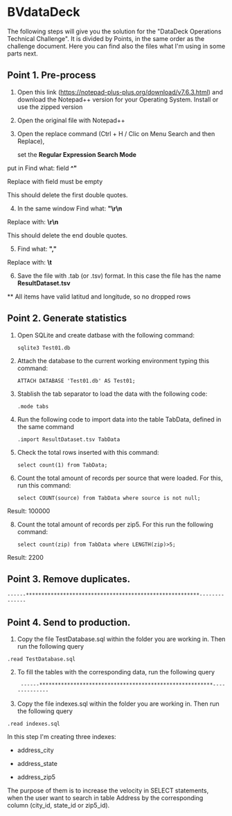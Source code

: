 # BVdataDeck

The following steps will give you the solution for the "DataDeck Operations Technical Challenge". It is divided by Points, in the same order as the challenge document.
Here you can find also the files what I'm using in some parts next.

## Point 1. Pre-process

1. Open this link (https://notepad-plus-plus.org/download/v7.6.3.html) and download the Notepad++ version for your Operating System. Install or use the zipped version

2. Open the original file with Notepad++

3. Open the replace command (Ctrl + H / Clic on Menu Search and then Replace), 

	set the **Regular Expression Search Mode** 

  put in Find what: field **^"**

  Replace with field must be empty

  This should delete the first double quotes.

4. In the same window Find what: **"\r\n**

  Replace with: **\r\n**

  This should delete the end double quotes.

5. Find what: **","** 

  Replace with: **\t**

6. Save the file with .tab (or .tsv) format. In this case the file has the name **ResultDataset.tsv**

  ** All items have valid latitud and longitude, so no dropped rows



## Point 2. Generate statistics

1. Open SQLite and create datbase with the following command: 

      `sqlite3 Test01.db`

2. Attach the database to the current working environment typing this command: 

      `ATTACH DATABASE 'Test01.db' AS Test01;`

3. Stablish the tab separator to load the data with the following code:

      `.mode tabs`

5. Run the following code to import data into the table TabData, defined in the same command

      `.import ResultDataset.tsv TabData`

6. Check the total rows inserted with this command:

      `select count(1) from TabData;`

7. Count the total amount of records per source that were loaded. For this, run this command:

      `select COUNT(source) from TabData where source is not null;`

  Result: 100000

8. Count the total amount of records per zip5. For this run the following command:

      `select count(zip) from TabData where LENGTH(zip)>5;`

  Result: 2200


  
## Point 3. Remove duplicates.

    ------********************************************************--------------
	
## Point 4. Send to production.

1. Copy the file TestDatabase.sql within the folder you are working in. Then run the following query

`.read TestDatabase.sql`
		
2. To fill the tables with the corresponding data, run the following query

        ------********************************************************--------------

3. Copy the file indexes.sql within the folder you are working in. Then run the following query

`.read indexes.sql`

In this step I'm creating three indexes:

- address_city

- address_state

- address_zip5


The purpose of them is to increase the velocity in SELECT statements, when the user want to search in table Address by the corresponding column (city_id, state_id or zip5_id).




